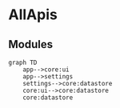# AllApis

## Modules
```mermaid
graph TD
    app-->core:ui
    app-->settings
    settings-->core:datastore
    core:ui-->core:datastore
    core:datastore
```
